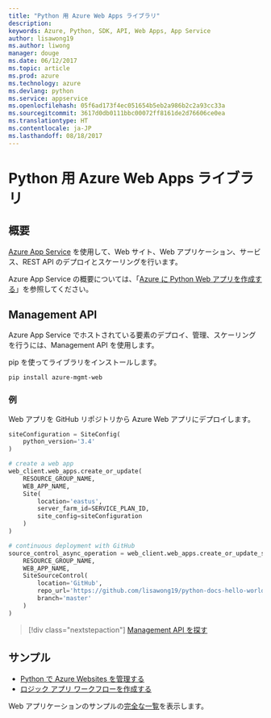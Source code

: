 ```yaml
---
title: "Python 用 Azure Web Apps ライブラリ"
description: 
keywords: Azure, Python, SDK, API, Web Apps, App Service
author: lisawong19
ms.author: liwong
manager: douge
ms.date: 06/12/2017
ms.topic: article
ms.prod: azure
ms.technology: azure
ms.devlang: python
ms.service: appservice
ms.openlocfilehash: 05f6ad173f4ec051654b5eb2a986b2c2a93cc33a
ms.sourcegitcommit: 3617d0db0111bbc00072ff8161de2d76606ce0ea
ms.translationtype: HT
ms.contentlocale: ja-JP
ms.lasthandoff: 08/18/2017
---
```

# <a name="azure-web-apps-libraries-for-python"></a>Python 用 Azure Web Apps ライブラリ

## <a name="overview"></a>概要

[Azure App Service](/azure/app-service) を使用して、Web サイト、Web アプリケーション、サービス、REST API のデプロイとスケーリングを行います。

Azure App Service の概要については、「[Azure に Python Web アプリを作成する](/azure/app-service-web/app-service-web-get-started-python)」を参照してください。

## <a name="management-api"></a>Management API

Azure App Service でホストされている要素のデプロイ、管理、スケーリングを行うには、Management API を使用します。

pip を使ってライブラリをインストールします。

```bash
pip install azure-mgmt-web
```

### <a name="example"></a>例

Web アプリを GitHub リポジトリから Azure Web アプリにデプロイします。

```python
siteConfiguration = SiteConfig(
    python_version='3.4'
)

# create a web app
web_client.web_apps.create_or_update(
    RESOURCE_GROUP_NAME,
    WEB_APP_NAME,
    Site(
        location='eastus',
        server_farm_id=SERVICE_PLAN_ID,
        site_config=siteConfiguration
    )
)

# continuous deployment with GitHub
source_control_async_operation = web_client.web_apps.create_or_update_source_control(
    RESOURCE_GROUP_NAME,
    WEB_APP_NAME,
    SiteSourceControl(
        location='GitHub',
        repo_url='https://github.com/lisawong19/python-docs-hello-world',
        branch='master'
    )
)
```
> [!div class="nextstepaction"]
> [Management API を探す](/python/api/overview/azure/webapps/managementlibrary)

## <a name="samples"></a>サンプル 

* [Python で Azure Websites を管理する][1]
* [ロジック アプリ ワークフローを作成する][2]
 
Web アプリケーションのサンプルの[完全な一覧](https://azure.microsoft.com/en-us/resources/samples/?platform=python&term=web-app)を表示します。

[1]: https://azure.microsoft.com/resources/samples/app-service-web-python-manage
[2]: ../docs-ref-conceptual/python-sdk-azure-samples-logic-app-workflow.md